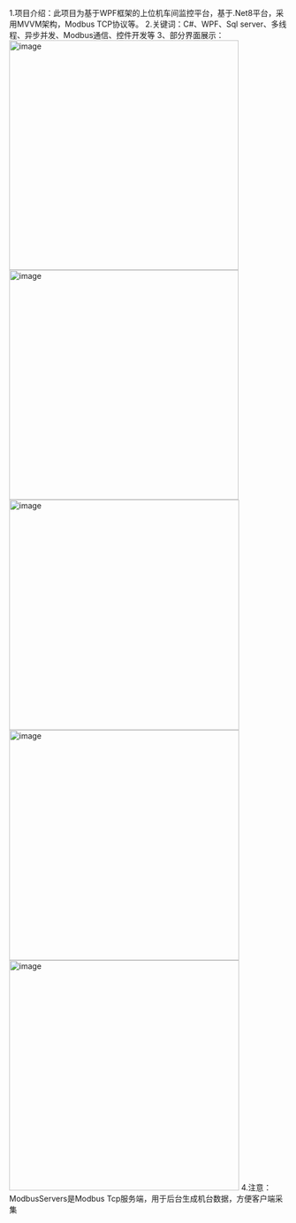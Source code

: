 1.项目介绍：此项目为基于WPF框架的上位机车间监控平台，基于.Net8平台，采用MVVM架构，Modbus TCP协议等。
2.关键词：C#、WPF、Sql server、多线程、异步并发、Modbus通信、控件开发等
3、部分界面展示：
<img width="415" alt="image" src="https://github.com/user-attachments/assets/7b93fd16-8b0f-43b9-903e-0980fea332a5" />
<img width="415" alt="image" src="https://github.com/user-attachments/assets/1be0c507-dd98-4998-af55-2a66174909bf" />
<img width="416" alt="image" src="https://github.com/user-attachments/assets/0a23fe20-e63c-45fe-b3f8-4cd19158e768" />
<img width="416" alt="image" src="https://github.com/user-attachments/assets/44006032-15e9-4750-b396-fae335b15d33" />
<img width="416" alt="image" src="https://github.com/user-attachments/assets/5a5c3297-5bfc-4290-b008-e3531d1cebb8" />
4.注意：ModbusServers是Modbus Tcp服务端，用于后台生成机台数据，方便客户端采集




